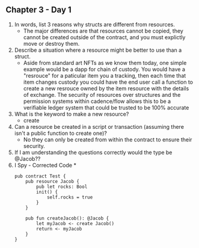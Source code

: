 ## Chapter 3 - Day 1

1. In words, list 3 reasons why structs are different from resources.
    * The major differences are that resources cannot be copied, they cannot be created outside of the contract, and you must explictly move or destroy them.
2. Describe a situation where a resource might be better to use than a struct.
    * Aside from standard art NFTs as we know them today, one simple example would be a dapp for chain of custody. You would have a "resrouce" for a paticular item you a tracking, then each time that item changes custody you could have the end user call a function to create a new resrouce owned by the item resource with the details of exchange. The security of resources over structures and the permission systems within cadence/flow allows this to be a verifiable ledger system that could be trusted to be 100% accurate 
3. What is the keyword to make a new resource?
    * create
4. Can a resource be created in a script or transaction (assuming there isn't a public function to create one)?
    * No they can only be created from within the contract to ensure their security.
5. If I am understanding the questions correctly would the type be @Jacob??
6. I Spy - Corrected Code
    * 
    ``` cadence
    pub contract Test {
        pub resource Jacob {
            pub let rocks: Bool
            init() {
                self.rocks = true
            }
        }

        pub fun createJacob(): @Jacob {
            let myJacob <- create Jacob()
            return <- myJacob
        }
    }
    ```
